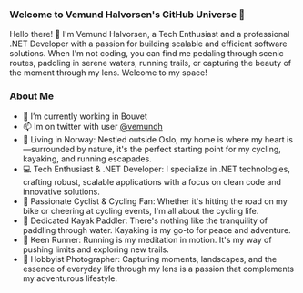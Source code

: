 
### Welcome to Vemund Halvorsen's GitHub Universe 🌟

Hello there! 👋 I'm Vemund Halvorsen, a Tech Enthusiast and a professional .NET Developer with a passion for building scalable and efficient software solutions. When I'm not coding, you can find me pedaling through scenic routes, paddling in serene waters, running trails, or capturing the beauty of the moment through my lens. Welcome to my space!

### About Me
- 🔭 I’m currently working in Bouvet
- 📫 Im on twitter with user [@vemundh](https://twitter.com/vemundh)
- 🏡 Living in Norway: Nestled outside Oslo, my home is where my heart is—surrounded by nature, it's the perfect starting point for my cycling, kayaking, and running escapades.
- 💻 Tech Enthusiast & .NET Developer: I specialize in .NET technologies, crafting robust, scalable applications with a focus on clean code and innovative solutions.
- 🚴 Passionate Cyclist & Cycling Fan: Whether it's hitting the road on my bike or cheering at cycling events, I'm all about the cycling life.
- 🛶 Dedicated Kayak Paddler: There's nothing like the tranquility of paddling through water. Kayaking is my go-to for peace and adventure.
- 🏃 Keen Runner: Running is my meditation in motion. It's my way of pushing limits and exploring new trails.
- 📸 Hobbyist Photographer: Capturing moments, landscapes, and the essence of everyday life through my lens is a passion that complements my adventurous lifestyle.
